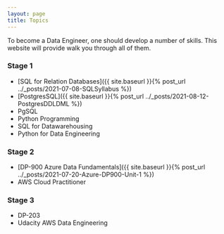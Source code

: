 ```yaml
---
layout: page
title: Topics
---
```

To become a Data Engineer, one should develop a number of skills. This website will provide walk you through all of them.

### Stage 1
* [SQL for Relation Databases]({{ site.baseurl }}{% post_url ../_posts/2021-07-08-SQLSyllabus %})
* [PostgresSQL]({{ site.baseurl }}{% post_url ../_posts/2021-08-12-PostgresDDLDML %})
* PgSQL
* Python Programming
* SQL for Datawarehousing
* Python for Data Engineering

### Stage 2
* [DP-900 Azure Data Fundamentals]({{ site.baseurl }}{% post_url ../_posts/2021-07-20-Azure-DP900-Unit-1 %})
* AWS Cloud Practitioner
### Stage 3
* DP-203
* Udacity AWS Data Engineering
